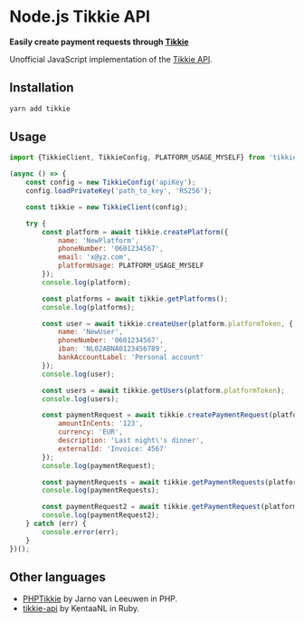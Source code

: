 # Node.js Tikkie API

**Easily create payment requests through [Tikkie](https://tikkie.me/)**

Unofficial JavaScript implementation of the [Tikkie API](https://developer.abnamro.com/content/tikkie).

## Installation
```bash
yarn add tikkie
```

## Usage
```javascript
import {TikkieClient, TikkieConfig, PLATFORM_USAGE_MYSELF} from 'tikkie';

(async () => {
    const config = new TikkieConfig('apiKey');
    config.loadPrivateKey('path_to_key', 'RS256');

    const tikkie = new TikkieClient(config);

    try {
        const platform = await tikkie.createPlatform({
            name: 'NewPlatform',
            phoneNumber: '0601234567',
            email: 'x@yz.com',
            platformUsage: PLATFORM_USAGE_MYSELF
        });
        console.log(platform);

        const platforms = await tikkie.getPlatforms();
        console.log(platforms);

        const user = await tikkie.createUser(platform.platformToken, {
            name: 'NewUser',
            phoneNumber: '0601234567',
            iban: 'NL02ABNA0123456789',
            bankAccountLabel: 'Personal account'
        });
        console.log(user);

        const users = await tikkie.getUsers(platform.platformToken);
        console.log(users);

        const paymentRequest = await tikkie.createPaymentRequest(platform.platformToken, user.userToken, user.bankAccounts[0].bankAccountToken, {
            amountInCents: '123',
            currency: 'EUR',
            description: 'Last night\'s dinner',
            externalId: 'Invoice: 4567'
        });
        console.log(paymentRequest);

        const paymentRequests = await tikkie.getPaymentRequests(platform.platformToken, user.userToken);
        console.log(paymentRequests);

        const paymentRequest2 = await tikkie.getPaymentRequest(platform.platformToken, user.userToken, paymentRequest.paymentRequestToken);
        console.log(paymentRequest2);
    } catch (err) {
        console.error(err);
    }
})();
```

## Other languages
- [PHPTikkie](https://github.com/jarnovanleeuwen/php-tikkie) by Jarno van Leeuwen in PHP.
- [tikkie-api](https://github.com/KentaaNL/tikkie-api) by KentaaNL in Ruby.
